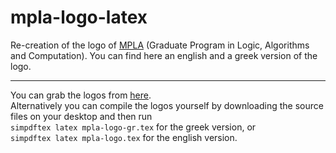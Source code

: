 mpla-logo-latex
===============

Re-creation of the logo of [MPLA](http://mpla.math.uoa.gr/en/ "ΜΠΛΑ") (Graduate Program in Logic, Algorithms and Computation). You can find here an english and a greek version of the logo.

************

You can grab the logos from [here](https://github.com/iamninja/mpla-logo-latex/releases/download/v0.8/mpla-logo-v0.8.zip "Release").  
Alternatively you can compile the logos yourself by downloading the source files on your desktop and then run  
``simpdftex latex mpla-logo-gr.tex`` for the greek version, or  
``simpdftex latex mpla-logo.tex`` for the english version.

